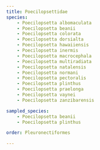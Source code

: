 ```yaml
---
title: Poecilopsettidae
species:
    - Poecilopsetta albomaculata
    - Poecilopsetta beanii
    - Poecilopsetta colorata
    - Poecilopsetta dorsialta
    - Poecilopsetta hawaiiensis
    - Poecilopsetta inermis
    - Poecilopsetta macrocephala
    - Poecilopsetta multiradiata
    - Poecilopsetta natalensis
    - Poecilopsetta normani
    - Poecilopsetta pectoralis
    - Poecilopsetta plinthus
    - Poecilopsetta praelonga
    - Poecilopsetta vaynei
    - Poecilopsetta zanzibarensis

sampled_species:
    - Poecilopsetta beanii
    - Poecilopsetta plinthus

order: Pleuronectiformes

---
```

